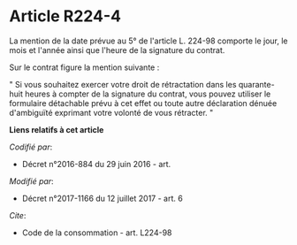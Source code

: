 # Article R224-4

La mention de la date prévue au 5° de l'article L. 224-98 comporte le jour, le mois et l'année ainsi que l'heure de la
signature du contrat.

Sur le contrat figure la mention suivante :

" Si vous souhaitez exercer votre droit de rétractation dans les quarante-huit heures à compter de la signature du contrat,
vous pouvez utiliser le formulaire détachable prévu à cet effet ou toute autre déclaration dénuée d'ambiguïté exprimant votre
volonté de vous rétracter. "

**Liens relatifs à cet article**

_Codifié par_:

  - Décret n°2016-884 du 29 juin 2016 - art.

_Modifié par_:

  - Décret n°2017-1166 du 12 juillet 2017 - art. 6

_Cite_:

  - Code de la consommation - art. L224-98
